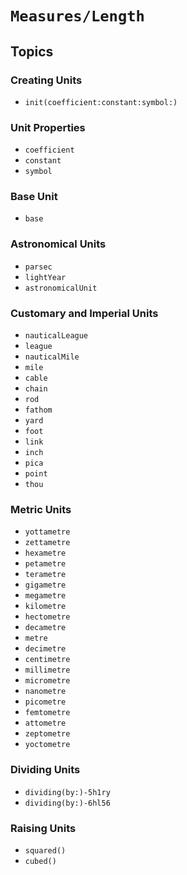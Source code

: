 # ``Measures/Length``

## Topics

### Creating Units

- ``init(coefficient:constant:symbol:)``

### Unit Properties

- ``coefficient``
- ``constant``
- ``symbol``

### Base Unit

- ``base``

### Astronomical Units

- ``parsec``
- ``lightYear``
- ``astronomicalUnit``

### Customary and Imperial Units

- ``nauticalLeague``
- ``league``
- ``nauticalMile``
- ``mile``
- ``cable``
- ``chain``
- ``rod``
- ``fathom``
- ``yard``
- ``foot``
- ``link``
- ``inch``
- ``pica``
- ``point``
- ``thou``

### Metric Units

- ``yottametre``
- ``zettametre``
- ``hexametre``
- ``petametre``
- ``terametre``
- ``gigametre``
- ``megametre``
- ``kilometre``
- ``hectometre``
- ``decametre``
- ``metre``
- ``decimetre``
- ``centimetre``
- ``millimetre``
- ``micrometre``
- ``nanometre``
- ``picometre``
- ``femtometre``
- ``attometre``
- ``zeptometre``
- ``yoctometre``

### Dividing Units

- ``dividing(by:)-5h1ry``
- ``dividing(by:)-6hl56``

### Raising Units

- ``squared()``
- ``cubed()``
